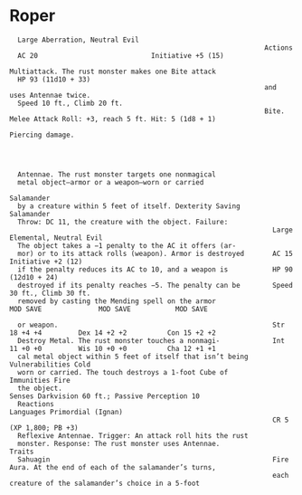 # Roper

      Large Aberration, Neutral Evil
                                                                   Actions
      AC 20                            Initiative +5 (15)
                                                                   Multiattack. The rust monster makes one Bite attack
      HP 93 (11d10 + 33)
                                                                   and uses Antennae twice.
      Speed 10 ft., Climb 20 ft.
                                                                   Bite. Melee Attack Roll: +3, reach 5 ft. Hit: 5 (1d8 + 1)
                                                                   Piercing damage.




      Antennae. The rust monster targets one nonmagical
      metal object—armor or a weapon—worn or carried
                                                                     Salamander
      by a creature within 5 feet of itself. Dexterity Saving        Salamander
      Throw: DC 11, the creature with the object. Failure:
                                                                     Large Elemental, Neutral Evil
      The object takes a −1 penalty to the AC it offers (ar-
      mor) or to its attack rolls (weapon). Armor is destroyed       AC 15                            Initiative +2 (12)
      if the penalty reduces its AC to 10, and a weapon is           HP 90 (12d10 + 24)
      destroyed if its penalty reaches −5. The penalty can be        Speed 30 ft., Climb 30 ft.
      removed by casting the Mending spell on the armor                        MOD SAVE              MOD SAVE           MOD SAVE

      or weapon.                                                     Str 18 +4 +4         Dex 14 +2 +2          Con 15 +2 +2
      Destroy Metal. The rust monster touches a nonmagi-             Int 11 +0 +0         Wis 10 +0 +0          Cha 12 +1 +1
      cal metal object within 5 feet of itself that isn’t being      Vulnerabilities Cold
      worn or carried. The touch destroys a 1-foot Cube of           Immunities Fire
      the object.                                                    Senses Darkvision 60 ft.; Passive Perception 10
      Reactions                                                      Languages Primordial (Ignan)
                                                                     CR 5 (XP 1,800; PB +3)
      Reflexive Antennae. Trigger: An attack roll hits the rust
      monster. Response: The rust monster uses Antennae.             Traits
      Sahuagin                                                       Fire Aura. At the end of each of the salamander’s turns,
                                                                     each creature of the salamander’s choice in a 5-foot
